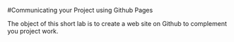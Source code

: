 #Communicating your Project using Github Pages

The object of this short lab is to create a web site on Github to complement you project work.


